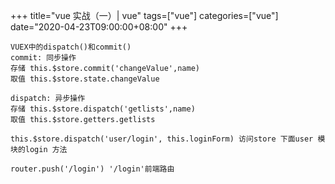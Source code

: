 +++
title="vue 实战（一）| vue"
tags=["vue"]
categories=["vue"]
date="2020-04-23T09:00:00+08:00"
+++

```
VUEX中的dispatch()和commit()
commit: 同步操作
存储 this.$store.commit('changeValue',name)
取值 this.$store.state.changeValue
```
 
```
dispatch: 异步操作
存储 this.$store.dispatch('getlists',name)
取值 this.$store.getters.getlists
```

```
this.$store.dispatch('user/login', this.loginForm) 访问store 下面user 模块的login 方法
```

```
router.push('/login') '/login'前端路由
```